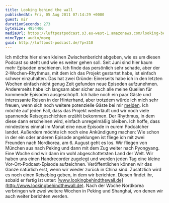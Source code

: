 ```yaml
---
title: Looking behind the wall
publishedAt: Fri, 05 Aug 2011 07:14:29 +0000
guest: mir
durationSeconds: 273
byteSize: 4954406
mediaUrl: https://luftpostpodcast.s3.eu-west-1.amazonaws.com/looking-behind-the-wall.mp3
mimeType: audio/mpeg
guid: http://luftpost-podcast.de/?p=310
---
```


Ich möchte hier einen kleinen Zwischenbericht abgeben, wie es um diesen Podcast so steht und wie es weiter gehen soll. Seit Juni sind hier kaum mehr Episoden erschienen. Ich finde das persönlich sehr schade, aber der 2-Wochen-Rhythmus, mit dem ich das Projekt gestartet habe, ist einfach schwer einzuhalten. Das hat zwei Gründe: Einerseits habe ich in den letzten Wochen einfach nicht genug Zeit gefunden neue Episoden aufzunehmen. Andererseits habe ich langsam aber sicher auch alle meine Quellen für kommende Episoden ausgeschöpft. Ich habe noch ein paar Gäste und interessante Reisen in der Hinterhand, aber trotzdem würde ich mich sehr freuen, wenn sich noch weitere potenzielle Gäste bei mir [melden](http://luftpost-podcast.de/about). Ich möchte auf jeden Fall, dass das Projekt weiterläuft und wir noch viele spannende Reisegeschichten erzählt bekommen. Der Rhythmus, in dem diese dann erscheinen wird, einfach unregelmäßig bleiben. Ich hoffe, dass mindestens einmal im Monat eine neue Episode in eurem Podcatcher landet. Außerdem möchte ich noch eine Ankündigung machen: Wie schon in der ein oder anderen Episode angeklungen ist fliege ich mit zwei Freunden nach Nordkorea, am 6\. August geht es los. Wir fliegen von München aus nach Peking und dann mit dem Zug weiter nach Pyongyang. Eine Woche sind wir dann im wohl abgeschottetsten Land der Welt. Wir haben uns einen Handrecorder zugelegt und werden jeden Tag eine kleine Vor-Ort-Podcast-Episode aufzeichnen. Veröffentlichen können wir das Ganze natürlich erst, wenn wir wieder zurück in China sind. Zusätzlich wird es noch einen Reiseblog geben, in dem wir berichten. Diesen findet ihr, sobald er fertig ist unter: [www.lookingbehindthewall.de](http://www.lookingbehindthewall.de). Nach der Woche Nordkorea verbringen wir zwei weitere Wochen in Peking und Shanghai, von denen wir auch weiter berichten werden.
